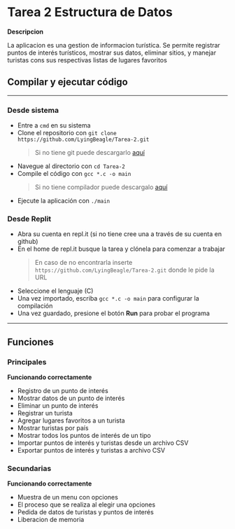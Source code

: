 
# Tarea 2 Estructura de Datos

**Descripcion**

La aplicacion es una gestion de informacion turística.
Se permite registrar puntos de interés turísticos, mostrar sus datos, eliminar sitios, y manejar turistas cons sus respectivas listas de lugares favoritos 

## Compilar y ejecutar código
---
### Desde sistema
* Entre a `cmd` en su sistema
* Clone el repositorio con `git clone https://github.com/LyingBeagle/Tarea-2.git`
  > Si no tiene git puede descargarlo [aquí](https://git-scm.com/downloads)
* Navegue al directorio con `cd Tarea-2`
* Compile el código con `gcc *.c -o main`
  > Si no tiene compilador puede descargalo [aquí](https://www.mingw-w64.org/downloads/)
* Ejecute la aplicación con `./main`
### Desde Replit
* Abra su cuenta en repl.it (si no tiene cree una a través de su cuenta en github)
* En el home de repl.it busque la tarea y clónela para comenzar a trabajar
  > En caso de no encontrarla inserte `https://github.com/LyingBeagle/Tarea-2.git` donde le pide la URL 
* Seleccione el lenguaje (C)
* Una vez importado, escriba `gcc *.c -o main` para configurar la compilación
* Una vez guardado, presione el botón **Run** para probar el programa
---
## Funciones

### Principales

**Funcionando correctamente**

* Registro de un punto de interés
* Mostrar datos de un punto de interés
* Eliminar un punto de interés
* Registrar un turista
* Agregar lugares favoritos a un turista
* Mostrar turistas por país
* Mostrar todos los puntos de interés de un tipo
* Importar puntos de interés y turistas desde un archivo CSV
* Exportar puntos de interés y turistas a archivo CSV

### Secundarias

**Funcionando correctamente**

* Muestra de un menu con opciones
* El proceso que se realiza al elegir una opciones
* Pedida de datos de turistas y puntos de interés
* Liberacion de memoria
